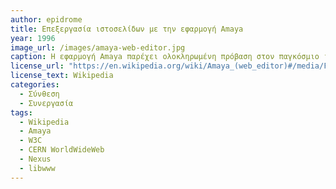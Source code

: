```yaml
---
author: epidrome
title: Επεξεργασία ιστοσελίδων με την εφαρμογή Amaya
year: 1996
image_url: /images/amaya-web-editor.jpg
caption: Η εφαρμογή Amaya παρέχει ολοκληρωμένη πρόβαση στον παγκόσμιο ιστό, όχι μόνο ως φυλλομετρητής, αλλά, κυρίως, ως ένα περιβάλλον επεξεργασίας εγγράφων για δημοσίευση. Αποτελεί την δεύτερη προσπάθεια μετά την εφαρμογή WorldWideWeb (Nexus) για μια συμετοχική πρόσβαση στην πληροφορία που βρίσκεται στον παγκόσμιο ιστό.
license_url: "https://en.wikipedia.org/wiki/Amaya_(web_editor)#/media/File:Amaya_inuse.png" 
license_text: Wikipedia
categories:
  - Σύνθεση
  - Συνεργασία
tags:
  - Wikipedia
  - Amaya
  - W3C
  - CERN WorldWideWeb
  - Nexus
  - libwww
---
```

